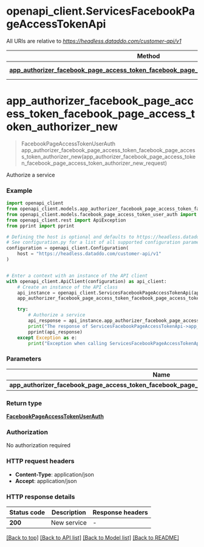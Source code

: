 # openapi_client.ServicesFacebookPageAccessTokenApi

All URIs are relative to *https://headless.dataddo.com/customer-api/v1*

Method | HTTP request | Description
------------- | ------------- | -------------
[**app_authorizer_facebook_page_access_token_facebook_page_access_token_authorizer_new**](ServicesFacebookPageAccessTokenApi.md#app_authorizer_facebook_page_access_token_facebook_page_access_token_authorizer_new) | **POST** /services/facebook_page_access_token | Authorize a service


# **app_authorizer_facebook_page_access_token_facebook_page_access_token_authorizer_new**
> FacebookPageAccessTokenUserAuth app_authorizer_facebook_page_access_token_facebook_page_access_token_authorizer_new(app_authorizer_facebook_page_access_token_facebook_page_access_token_authorizer_new_request)

Authorize a service

### Example


```python
import openapi_client
from openapi_client.models.app_authorizer_facebook_page_access_token_facebook_page_access_token_authorizer_new_request import AppAuthorizerFacebookPageAccessTokenFacebookPageAccessTokenAuthorizerNewRequest
from openapi_client.models.facebook_page_access_token_user_auth import FacebookPageAccessTokenUserAuth
from openapi_client.rest import ApiException
from pprint import pprint

# Defining the host is optional and defaults to https://headless.dataddo.com/customer-api/v1
# See configuration.py for a list of all supported configuration parameters.
configuration = openapi_client.Configuration(
    host = "https://headless.dataddo.com/customer-api/v1"
)


# Enter a context with an instance of the API client
with openapi_client.ApiClient(configuration) as api_client:
    # Create an instance of the API class
    api_instance = openapi_client.ServicesFacebookPageAccessTokenApi(api_client)
    app_authorizer_facebook_page_access_token_facebook_page_access_token_authorizer_new_request = openapi_client.AppAuthorizerFacebookPageAccessTokenFacebookPageAccessTokenAuthorizerNewRequest() # AppAuthorizerFacebookPageAccessTokenFacebookPageAccessTokenAuthorizerNewRequest | 

    try:
        # Authorize a service
        api_response = api_instance.app_authorizer_facebook_page_access_token_facebook_page_access_token_authorizer_new(app_authorizer_facebook_page_access_token_facebook_page_access_token_authorizer_new_request)
        print("The response of ServicesFacebookPageAccessTokenApi->app_authorizer_facebook_page_access_token_facebook_page_access_token_authorizer_new:\n")
        pprint(api_response)
    except Exception as e:
        print("Exception when calling ServicesFacebookPageAccessTokenApi->app_authorizer_facebook_page_access_token_facebook_page_access_token_authorizer_new: %s\n" % e)
```



### Parameters


Name | Type | Description  | Notes
------------- | ------------- | ------------- | -------------
 **app_authorizer_facebook_page_access_token_facebook_page_access_token_authorizer_new_request** | [**AppAuthorizerFacebookPageAccessTokenFacebookPageAccessTokenAuthorizerNewRequest**](AppAuthorizerFacebookPageAccessTokenFacebookPageAccessTokenAuthorizerNewRequest.md)|  | 

### Return type

[**FacebookPageAccessTokenUserAuth**](FacebookPageAccessTokenUserAuth.md)

### Authorization

No authorization required

### HTTP request headers

 - **Content-Type**: application/json
 - **Accept**: application/json

### HTTP response details

| Status code | Description | Response headers |
|-------------|-------------|------------------|
**200** | New service |  -  |

[[Back to top]](#) [[Back to API list]](../README.md#documentation-for-api-endpoints) [[Back to Model list]](../README.md#documentation-for-models) [[Back to README]](../README.md)

